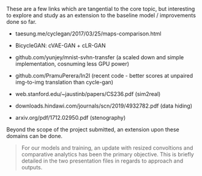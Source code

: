 These are a few links which are tangential to the core topic, but interesting to explore and study as an extension to the baseline model / improvements done so far.

* taesung.me/cyclegan/2017/03/25/maps-comparison.html 

* BicycleGAN: cVAE-GAN + cLR-GAN

* github.com/yunjey/mnist-svhn-transfer  (a scaled down and simple implementation, cosnuming less GPU power)

* github.com/PramuPerera/In2I (recent code - better scores at unpaired img-to-img translation than cycle-gan)

* web.stanford.edu/~jaustinb/papers/CS236.pdf (sim2real)

* downloads.hindawi.com/journals/scn/2019/4932782.pdf (data hiding)

* arxiv.org/pdf/1712.02950.pdf (stenography)

Beyond the scope of the project submitted, an extension upon these domains can be done.

> For our models and training, an update with resized convoltions and comparative analytics has been the primary objective. This is briefly detailed in the two presentation files in regards to approach and outputs.
